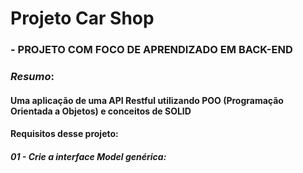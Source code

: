 # **Projeto Car Shop**

### **- PROJETO COM FOCO DE APRENDIZADO EM BACK-END**


### *_Resumo_*:

#### Uma aplicação de uma API Restful utilizando POO (Programação Orientada a Objetos) e conceitos de SOLID

#### Requisitos desse projeto: 

##### 01 - Crie a interface Model genérica:
